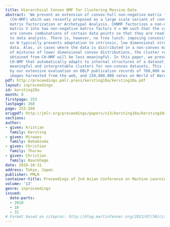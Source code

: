 ```yaml
---
title: Hierarchical Convex NMF for Clustering Massive Data
abstract: 'We present an extension of convex-hull non-negative matrix factorization
  (CH-NMF) which was recently proposed as a large scale variant of convex non-negative
  matrix factorization or Archetypal Analysis. CHNMF factorizes a non-negative data
  matrix V into two non-negative matrix factors V = WH such that the columns of W
  are convex combinations of certain data points so that they are readily interpretable
  to data analysts. There is, however, no free lunch: imposing convexity constraints
  on W typically prevents adaptation to intrinsic, low dimensional structures in the
  data. Alas, in cases where the data is distributed in a non-convex manner or consists
  of mixtures of lower dimensional convex distributions, the cluster representatives
  obtained from CH-NMF will be less meaningful. In this paper, we present a hierarchical
  CH-NMF that automatically adapts to internal structures of a dataset, hence it yields
  meaningful and interpretable clusters for non-convex datasets. This is also confirmed
  by our extensive evaluation on DBLP publication records of 760,000 authors, 4,000,000
  images harvested from the web, and 150,000,000 votes on World of Warcraft guilds.'
pdf: http://proceedings.pmlr.press/kersting10a/kersting10a.pdf
layout: inproceedings
id: kersting10a
month: 0
firstpage: 253
lastpage: 268
page: 253-268
origpdf: http://jmlr.org/proceedings/papers/v13/kersting10a/kersting10a.pdf
sections: 
author:
- given: Kristian
  family: Kersting
- given: Mirwaes
  family: Wahabzada
- given: Christian
  family: Thurau
- given: Christian
  family: Bauckhage
date: 2010-10-31
address: Tokyo, Japan
publisher: PMLR
container-title: Proceedings of 2nd Asian Conference on Machine Learning
volume: '13'
genre: inproceedings
issued:
  date-parts:
  - 2010
  - 10
  - 31
# Format based on citeproc: http://blog.martinfenner.org/2013/07/30/citeproc-yaml-for-bibliographies/
---
```

